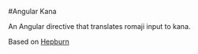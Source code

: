 #Angular Kana

An Angular directive that translates romaji input to kana.

Based on [Hepburn](https://github.com/lovell/hepburn)